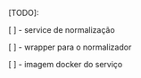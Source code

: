 [TODO]:

[ ] - service de normalização

[ ] - wrapper para o normalizador

[ ] - imagem docker do serviço

